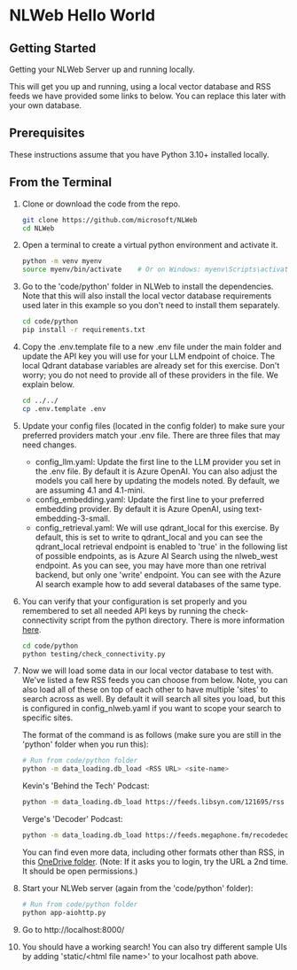 # NLWeb Hello World

## Getting Started

Getting your NLWeb Server up and running locally.

This will get you up and running, using a local vector database and RSS feeds we have provided some links to below. You can replace this later with your own database.

## Prerequisites

These instructions assume that you have Python 3.10+ installed locally.

## From the Terminal

1. Clone or download the code from the repo.

    ```sh
    git clone https://github.com/microsoft/NLWeb
    cd NLWeb
    ```

2. Open a terminal to create a virtual python environment and activate it.

    ```sh
    python -m venv myenv
    source myenv/bin/activate    # Or on Windows: myenv\Scripts\activate
    ```

3. Go to the 'code/python' folder in NLWeb to install the dependencies. Note that this will also install the local vector database requirements used later in this example so you don't need to install them separately.

    ```sh
    cd code/python
    pip install -r requirements.txt
    ```

4. Copy the .env.template file to a new .env file under the main folder and update the API key you will use for your LLM endpoint of choice. The local Qdrant database variables are already set for this exercise.  Don't worry; you do not need to provide all of these providers in the file.  We explain below.

    ```sh
    cd ../../
    cp .env.template .env
    ```

5. Update your config files (located in the config folder) to make sure your preferred providers match your .env file. There are three files that may need changes.

    - config_llm.yaml: Update the first line to the LLM provider you set in the .env file.  By default it is Azure OpenAI.  You can also adjust the models you call here by updating the models noted.  By default, we are assuming 4.1 and 4.1-mini.
    - config_embedding.yaml: Update the first line to your preferred embedding provider.  By default it is Azure OpenAI, using text-embedding-3-small.
    - config_retrieval.yaml: We will use qdrant_local for this exercise.  By default, this is set to write to qdrant_local and you can see the qdrant_local retrieval endpoint is enabled to 'true' in the following list of possible endpoints, as is Azure AI Search using the nlweb_west endpoint.  As you can see, you may have more than one retrival backend, but only one 'write' endpoint. You can see with the Azure AI search example how to add several databases of the same type.

6. You can verify that your configuration is set properly and you remembered to set all needed API keys by running the check-connectivity script from the python directory.  There is more information [here](nlweb-check-connectivity.md).

    ```sh
    cd code/python
    python testing/check_connectivity.py
    ```

7. Now we will load some data in our local vector database to test with. We've listed a few RSS feeds you can choose from below. Note, you can also load all of these on top of each other to have multiple 'sites' to search across as well.  By default it will search all sites you load, but this is configured in config_nlweb.yaml if you want to scope your search to specific sites.

    The format of the command is as follows (make sure you are still in the 'python' folder when you run this):

    ```sh
    # Run from code/python folder
    python -m data_loading.db_load <RSS URL> <site-name>
    ```

    Kevin's 'Behind the Tech' Podcast:

    ```sh
    python -m data_loading.db_load https://feeds.libsyn.com/121695/rss Behind-the-Tech
    ```

    Verge's 'Decoder' Podcast:

    ```sh
    python -m data_loading.db_load https://feeds.megaphone.fm/recodedecode Decoder
    ```

    You can find even more data, including other formats other than RSS, in this [OneDrive folder](https://1drv.ms/f/c/6c6197aa87f7f4c4/EsT094eql2EggGxlBAAAAAABajQiZ5unf_Ri_OWksR8eNg?e=I4z5vw). (Note:  If it asks you to login, try the URL a 2nd time. It should be open permissions.)

8. Start your NLWeb server (again from the 'code/python' folder):

    ```sh
    # Run from code/python folder
    python app-aiohttp.py
    ```

9. Go to http://localhost:8000/

10. You should have a working search!  You can also try different sample UIs by adding 'static/\<html file name>' to your localhost path above.
